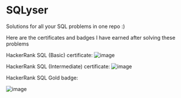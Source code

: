 # SQLyser
Solutions for all your SQL problems in one repo :)

Here are the certificates and badges I have earned after solving these problems

HackerRank SQL (Basic) certificate:
![image](https://github.com/user-attachments/assets/410d2e71-6882-403c-b146-5c72f30a9f36)





HackerRank SQL (Intermediate) certificate:
![image](https://github.com/user-attachments/assets/6773ba52-2bb3-41b3-a721-176b77be5508)





HackerRank SQL Gold badge:

![image](https://github.com/user-attachments/assets/d05a62e3-8bf8-46a8-b6fa-2e236b406b79)
